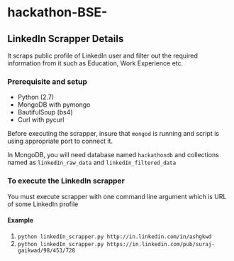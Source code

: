 # hackathon-BSE-

## LinkedIn Scrapper Details

It scraps public profile of LinkedIn user and filter out the required 
information from it such as Education, Work Experience etc.

### Prerequisite and setup

- Python (2.7)
- MongoDB with pymongo
- BautifulSoup (bs4)
- Curl with pycurl

Before executing the scrapper, insure that `mongod` is running and
script is using appropriate port to connect it.

In MongoDB, you will need database named `hackathondb` and collections 
named as `linkedIn_raw_data` and `linkedIn_filtered_data`

### To execute the LinkedIn scrapper

You must execute scrapper with one command line argument which is
URL of some LinkedIn profile

#### Example
1. `python linkedIn_scrapper.py http://in.linkedin.com/in/ashgkwd`
1. `python linkedIn_scrapper.py https://in.linkedin.com/pub/suraj-gaikwad/98/453/728`
